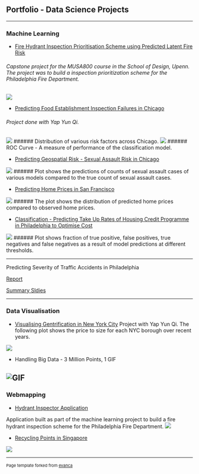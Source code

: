 ## Portfolio - Data Science Projects

---

### Machine Learning

- [Fire Hydrant Inspection Prioritisation Scheme using Predicted Latent Fire Risk](https://pennmusa.github.io/MUSA_801.io/project_12/index.html) 

###### Capstone project for the MUSA800 course in the School of Design, Upenn. The project was to build a inspection prioritization scheme for the Philadelphia Fire Department. 
<img src="images/latentFire.png?raw=true"/> 

- <a href="https://leannechan.github.io/foodInspect.html" title="Food Inspections">Predicting Food Establishment Inspection Failures in Chicago</a> 

###### Project done with Yap Yun Qi. 
<img src="images/foodInspectionPlots.png?raw=true"/>  
###### Distribution of various risk factors across Chicago.
<img src="images/foodInspect-ROC.png?raw=true"/> 
###### ROC Curve - A measure of performance of the classification model. 

- <a href="https://leannechan.github.io/sexualAssault.html" title="Sexual Assault">Predicting Geospatial Risk - Sexual Assault Risk in Chicago</a>
<img src="images/sexual_assault-plots.png?raw=true"/> 
###### Plot shows the predictions of counts of sexual assault cases of various models compared to the true count of sexual assault cases. 

- <a href="https://leannechan.github.io/homePrices.html" title="Home Prices">Predicting Home Prices in San Francisco</a>
<img src="images/homePrices-plot.png?raw=true"/> 
###### The plot shows the distribution of predicted home prices compared to observed home prices.

- <a href="https://leannechan.github.io/housingCredit.html" title="Housing Credit">Classification - Predicting Take Up Rates of Housing Credit Programme in Philadelphia to Optimise Cost</a>
<img src="images/credit-COSTS.png?raw=true"/> 
###### Plot shows fraction of true positive, false positives, true negatives and false negatives as a result of model predictions at different thresholds. 

---
Predicting Severity of Traffic Accidents in Philadelphia 

[Report](/pdf/CIS_519_Project_Report.pdf) 

[Summary Sldies](/pdf/cis519_summary_slides.pdf)

---

### Data Visualisation 

- [Visualising Gentrification in New York City](https://leannechan.github.io/Gentrification-Trends-In-NYC/.) 
Project with Yap Yun Qi. 
The following plot shows the price to size for each NYC borough over recent years. 
<img src="images/plot4_Size_to_price_ByBoroughYear.png?raw=true"/> 


- Handling Big Data - 3 Million Points, 1 GIF

![GIF](./images/permits_89_19.gif)
---

### Webmapping

- [Hydrant Inspector Application](https://njxinran95.github.io/PhillyFire_App/) 

Application built as part of the machine learning project to build a fire hydrant inspection scheme for the Philadelphia Fire Department. 
<img src="images/hydrantInspector.png?raw=true"/> 
- [Recycling Points in Singapore](https://leannechan.github.io/MUSA611_Midterm/)
<img src="images/recycling.png?raw=true"/> 





---
<p style="font-size:11px">Page template forked from <a href="https://github.com/evanca/quick-portfolio">evanca</a></p>
<!-- Remove above link if you don't want to attibute -->
